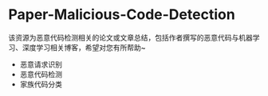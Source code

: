 # Paper-Malicious-Code-Detection
该资源为恶意代码检测相关的论文或文章总结，包括作者撰写的恶意代码与机器学习、深度学习相关博客，希望对您有所帮助~

- 恶意请求识别
- 恶意代码检测
- 家族代码分类

